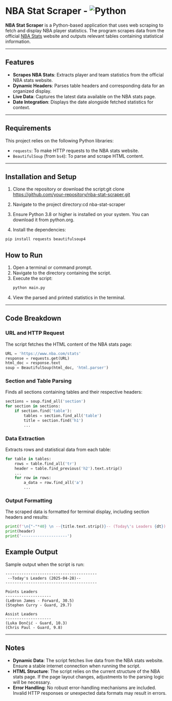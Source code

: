 # NBA Stat Scraper - ![Python](https://img.shields.io/badge/Python-3.10-green)

**NBA Stat Scraper** is a Python-based application that uses web scraping to fetch and display NBA player statistics. The program scrapes data from the official [NBA Stats](https://www.nba.com/stats) website and outputs relevant tables containing statistical information.

---

## Features

- **Scrapes NBA Stats**: Extracts player and team statistics from the official NBA stats website.
- **Dynamic Headers**: Parses table headers and corresponding data for an organized display.
- **Live Data**: Captures the latest data available on the NBA stats page.
- **Date Integration**: Displays the date alongside fetched statistics for context.

---

## Requirements

This project relies on the following Python libraries:

- `requests`: To make HTTP requests to the NBA stats website.
- `BeautifulSoup` (from `bs4`): To parse and scrape HTML content.

---

## Installation and Setup
1. Clone the repository or download the script:git clone https://github.com/your-repository/nba-stat-scraper.git

2. Navigate to the project directory:cd nba-stat-scraper

3. Ensure Python 3.8 or higher is installed on your system. You can download it from python.org.
   
4. Install the dependencies:
  ```bash
  pip install requests beautifulsoup4
  ```

## How to Run
1. Open a terminal or command prompt.
2. Navigate to the directory containing the script.
3. Execute the script:
   ```Python
   python main.py
   ```
4. View the parsed and printed statistics in the terminal.

---

## Code Breakdown
### URL and HTTP Request
The script fetches the HTML content of the NBA stats page:
```Python
URL = 'https://www.nba.com/stats'
response = requests.get(URL)
html_doc = response.text
soup = BeautifulSoup(html_doc, 'html.parser')
```

### Section and Table Parsing
Finds all sections containing tables and their respective headers:
```Python
sections = soup.find_all('section')
for section in sections:
    if section.find('table'):
        tables = section.find_all('table')
        title = section.find('h1')
        ...
```

### Data Extraction
Extracts rows and statistical data from each table:
```Python
for table in tables:
    rows = table.find_all('tr')
    header = table.find_previous('h2').text.strip()
    ...
    for row in rows:
        a_data = row.find_all('a')
        ...
```

### Output Formatting
The scraped data is formatted for terminal display, including section headers and results:
```Python
print(f'\n{"-"*40} \n --{title.text.strip()}-- (Today\'s Leaders {dt}) \n{"-"*40} \n')
print(header)
print('--------------------')
```

## Example Output
Sample output when the script is run:
```
---------------------------------------- 
 --Today's Leaders (2025-04-28)-- 
----------------------------------------

Points Leaders
--------------------
(LeBron James - Forward, 30.5)
(Stephen Curry - Guard, 29.7)

Assist Leaders
--------------------
(Luka Dončić - Guard, 10.3)
(Chris Paul - Guard, 9.8)
```

---

## Notes
- **Dynamic Data**: The script fetches live data from the NBA stats website. Ensure a stable internet connection when running the script.
- **HTML Structure**: The script relies on the current structure of the NBA stats page. If the page layout changes, adjustments to the parsing logic will be necessary.
- **Error Handling**: No robust error-handling mechanisms are included. Invalid HTTP responses or unexpected data formats may result in errors.



